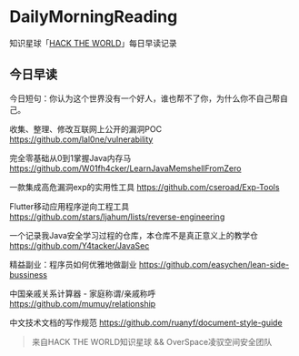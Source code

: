 # DailyMorningReading

知识星球「[HACK THE WORLD](https://public.zsxq.com/groups/225824414251.html)」每日早读记录

## 今日早读

今日短句：你认为这个世界没有一个好人，谁也帮不了你，为什么你不自己帮自己。

收集、整理、修改互联网上公开的漏洞POC
https://github.com/lal0ne/vulnerability

完全零基础从0到1掌握Java内存马
https://github.com/W01fh4cker/LearnJavaMemshellFromZero

一款集成高危漏洞exp的实用性工具
https://github.com/cseroad/Exp-Tools

Flutter移动应用程序逆向工程工具
https://github.com/stars/ljahum/lists/reverse-engineering

一个记录我Java安全学习过程的仓库，本仓库不是真正意义上的教学仓
https://github.com/Y4tacker/JavaSec

精益副业：程序员如何优雅地做副业
https://github.com/easychen/lean-side-bussiness

中国亲戚关系计算器 - 家庭称谓/亲戚称呼
https://github.com/mumuy/relationship

中文技术文档的写作规范
https://github.com/ruanyf/document-style-guide

> 来自HACK THE WORLD知识星球 && OverSpace凌驭空间安全团队
